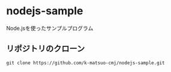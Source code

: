 # nodejs-sample
Node.jsを使ったサンプルプログラム

## リポジトリのクローン  
`git clone https://github.com/k-matsuo-cmj/nodejs-sample.git`

